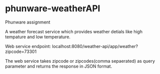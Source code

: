 # phunware-weatherAPI
Phunware assignment

A weather forecast service which provides weather detials like high tempature and low temperature.

Web service endpoint: localhost:8080/weather-api/app/weather?zipcode=73301

The web service takes zipcode or zipcodes(comma sepaerated) as query parameter and returns the response in JSON format.
